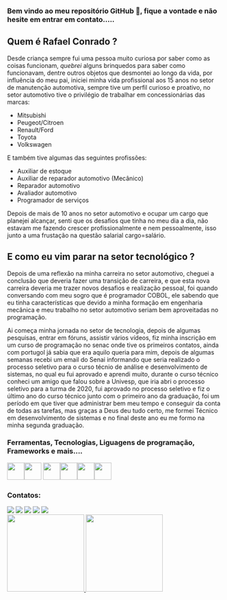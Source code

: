 ### Bem vindo ao meu repositório GitHub 🤙, fique a vontade e não hesite em entrar em contato.....

<h2>Quem é Rafael Conrado ?</h2>
<p>Desde criança sempre fui uma pessoa muito curiosa por saber como as coisas funcionam, <i>quebrei</i> alguns brinquedos para saber como funcionavam, dentre outros objetos que desmontei ao longo da vida, por influência do meu pai, iniciei minha vida profissional aos 15 anos no setor de manutenção automotiva, sempre tive um perfil curioso e proativo, no setor automotivo tive o privilégio de trabalhar em concessionárias das marcas:
<ul>
 <li>Mitsubishi</li>
 <li>Peugeot/Citroen</li>
 <li>Renault/Ford</li>
 <li>Toyota</li>
 <li>Volkswagen</li>
</ul>
</p>
E também tive algumas das seguintes profissões:
<ul>
 <li>Auxiliar de estoque</li>
 <li>Auxiliar de reparador automotivo (Mecânico)</li>
 <li>Reparador automotivo</li>
 <li>Avaliador automotivo</li>
 <li>Programador de serviços</li>
</ul>
Depois de mais de 10 anos no setor automotivo e ocupar um cargo que planejei alcançar, senti que os desafios que tinha no meu dia a dia, não estavam me fazendo crescer profissionalmente e nem pessoalmente, isso junto a uma frustação na questão salarial cargo=salário.

<h2>E como eu vim parar na setor tecnológico ?</h2>
<p>Depois de uma reflexão na minha carreira no setor automotivo, cheguei a conclusão que deveria fazer uma transição de carreira, e que esta nova carreira deveria  me trazer novos desafios e realização pessoal, foi quando conversando com meu sogro que é programador COBOL, ele sabendo que eu tinha características que devido a minha formação em engenharia mecânica e meu trabalho no setor automotivo seriam bem aproveitadas no programação.</p>
<p>Ai começa minha jornada no setor de tecnologia, depois de algumas pesquisas, entrar em fóruns, assistir vários vídeos, fiz minha inscrição em um  curso de programação no senac onde tive os primeiros contatos, ainda com portugol já sabia que era aquilo queria para mim, depois de algumas semanas recebi um email do Senai informando que seria realizado o processo seletivo para o curso técnio de análise e desenvolvimento de sistemas, no qual eu fui aprovado e aprendi muito, durante o curso técnico conheci um amigo que falou sobre
 a Univesp, que iria abri o processo seletivo para a turma de 2020, fui aprovado no processo seletivo e fiz o último ano do curso técnico junto com o primeiro ano da graduação, foi um período em que tiver que administrar bem meu tempo e conseguir da conta de todas as tarefas, mas graças a Deus deu tudo certo, me formei Técnico em desenvolvimento de sistemas e no final deste ano eu me formo na minha segunda graduação.
 
### Ferramentas, Tecnologias, Liguagens de programação, Frameworks e mais....

<img src="https://cdn.jsdelivr.net/gh/devicons/devicon/icons/git/git-original.svg" width="40" height="40" padding="20"/><img src="https://cdn.jsdelivr.net/gh/devicons/devicon/icons/php/php-original.svg" width="40" height="40"/>
<img src="https://cdn.jsdelivr.net/gh/devicons/devicon/icons/javascript/javascript-original.svg" width="40" height="40"/><img src="https://cdn.jsdelivr.net/gh/devicons/devicon/icons/html5/html5-original-wordmark.svg" width="40" height="40"/><img src="https://cdn.jsdelivr.net/gh/devicons/devicon/icons/nodejs/nodejs-original.svg" width="40" height="40"/><img src="https://cdn.jsdelivr.net/gh/devicons/devicon/icons/nextjs/nextjs-original-wordmark.svg" width="40" height="40"/>
 
 

### Contatos:

<div>
 <a href="https://www.instagram.com/rafael__conrado/" target="_blank"><img src="https://img.shields.io/badge/-Instagram-%23E4405F?style=for-the-badge&logo=instagram&logoColor=white" target="_blank"></a>
<a href="https://www.linkedin.com/in/rafael-conrado/" target="_blank"><img src="https://img.shields.io/badge/-LinkedIn-%230077B5?style=for-the-badge&logo=linkedin&logoColor=white" target="_blank"></a> 
 <a href="mailto:rafael.conrado@outlook.com.br"><img src="https://img.shields.io/badge/Microsoft_Outlook-0078D4?style=for-the-badge&logo=microsoft-outlook&logoColor=white"></a></a> 
 <a href="mailto:rafa070893@gmail.com"><img src="https://img.shields.io/badge/Gmail-D14836?style=for-the-badge&logo=gmail&logoColor=white"></a>
 <a href="https://api.whatsapp.com/send?phone=5511987966688"><img src="https://img.shields.io/badge/WhatsApp-25D366?style=for-the-badge&logo=whatsapp&logoColor=white"></a>
 
 
</div>

<div>
<a href="https://github.com/rafael-conrado">
<img height="180em" src="https://github-readme-stats.vercel.app/api/top-langs/?username=rafael-conrado&layout=compact&langs_count=7&theme=dracula"/>
<img height="180em" src="https://github-readme-stats.vercel.app/api?username=rafael-conrado&show_icons=true&theme=dracula&include_all_commits=true&count_private=true"/>
 
</div>
<!--
**rafael-conrado/rafael-conrado** is a ✨ _special_ ✨ repository because its `README.md` (this file) appears on your GitHub profile.

Here are some ideas to get you started:

- 🔭 I’m currently working on ...
- 🌱 I’m currently learning ...
- 👯 I’m looking to collaborate on ...
- 🤔 I’m looking for help with ...
- 💬 Ask me about ...
- 📫 How to reach me: ...
- 😄 Pronouns: ...
- ⚡ Fun fact: ...
-->
